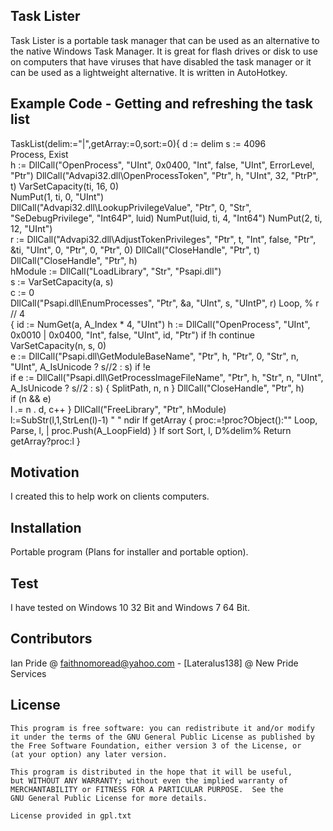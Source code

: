 ## Task Lister

Task Lister is a portable task manager that can be used as an alternative to the native Windows Task Manager. It is great for flash drives or disk to use on computers that have viruses that have disabled the task manager or it can be used as a lightweight alternative. It is written in AutoHotkey.

## Example Code - Getting and refreshing the task list

TaskList(delim:="|",getArray:=0,sort:=0){
	d := delim
	s := 4096  
	Process, Exist  
	h := DllCall("OpenProcess", "UInt", 0x0400, "Int", false, "UInt", ErrorLevel, "Ptr")
	DllCall("Advapi32.dll\OpenProcessToken", "Ptr", h, "UInt", 32, "PtrP", t)
	VarSetCapacity(ti, 16, 0)  
	NumPut(1, ti, 0, "UInt")  
	DllCall("Advapi32.dll\LookupPrivilegeValue", "Ptr", 0, "Str", "SeDebugPrivilege", "Int64P", luid)
	NumPut(luid, ti, 4, "Int64")
	NumPut(2, ti, 12, "UInt")  
	r := DllCall("Advapi32.dll\AdjustTokenPrivileges", "Ptr", t, "Int", false, "Ptr", &ti, "UInt", 0, "Ptr", 0, "Ptr", 0)
	DllCall("CloseHandle", "Ptr", t)  
	DllCall("CloseHandle", "Ptr", h)  
	hModule := DllCall("LoadLibrary", "Str", "Psapi.dll")  
	s := VarSetCapacity(a, s)  
	c := 0  
	DllCall("Psapi.dll\EnumProcesses", "Ptr", &a, "UInt", s, "UIntP", r)
	Loop, % r // 4  
	{
	   id := NumGet(a, A_Index * 4, "UInt")
	   h := DllCall("OpenProcess", "UInt", 0x0010 | 0x0400, "Int", false, "UInt", id, "Ptr")
	   if !h
		  continue
	   VarSetCapacity(n, s, 0)  
	   e := DllCall("Psapi.dll\GetModuleBaseName", "Ptr", h, "Ptr", 0, "Str", n, "UInt", A_IsUnicode ? s//2 : s)
	   if !e    
		  if e := DllCall("Psapi.dll\GetProcessImageFileName", "Ptr", h, "Str", n, "UInt", A_IsUnicode ? s//2 : s)
			{
				 SplitPath, n, n
			}
	   DllCall("CloseHandle", "Ptr", h)  
	   if (n && e)  
		  l .= n . d, c++
	}
	DllCall("FreeLibrary", "Ptr", hModule)  
	l:=SubStr(l,1,StrLen(l)-1) " " ndir
	If getArray
		{
			proc:=!proc?Object():""
			Loop, Parse, l, |
				proc.Push(A_LoopField)
		}
	If sort
		Sort, l, D%delim%
	Return getArray?proc:l
}

## Motivation

I created this to help work on clients computers.

## Installation

Portable program (Plans for installer and portable option).


## Test
I have tested on Windows 10 32 Bit and Windows 7 64 Bit.

## Contributors

Ian Pride @ faithnomoread@yahoo.com - [Lateralus138] @ New Pride Services 

## License

	This program is free software: you can redistribute it and/or modify
    it under the terms of the GNU General Public License as published by
    the Free Software Foundation, either version 3 of the License, or
    (at your option) any later version.

    This program is distributed in the hope that it will be useful,
    but WITHOUT ANY WARRANTY; without even the implied warranty of
    MERCHANTABILITY or FITNESS FOR A PARTICULAR PURPOSE.  See the
    GNU General Public License for more details.

	License provided in gpl.txt